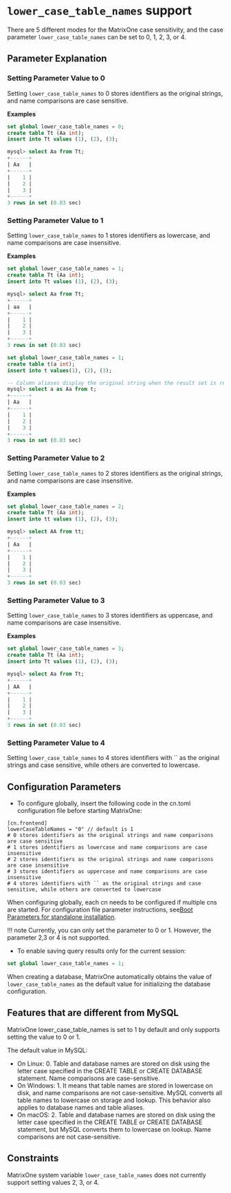 # `lower_case_table_names` support

There are 5 different modes for the MatrixOne case sensitivity, and the case parameter `lower_case_table_names` can be set to 0, 1, 2, 3, or 4.

## Parameter Explanation

### Setting Parameter Value to 0

Setting `lower_case_table_names` to 0 stores identifiers as the original strings, and name comparisons are case sensitive.

**Examples**

```sql
set global lower_case_table_names = 0;
create table Tt (Aa int);
insert into Tt values (1), (2), (3);

mysql> select Aa from Tt;
+------+
| Aa   |
+------+
|    1 |
|    2 |
|    3 |
+------+
3 rows in set (0.03 sec)
```

### Setting Parameter Value to 1

Setting `lower_case_table_names` to 1 stores identifiers as lowercase, and name comparisons are case insensitive.

**Examples**

```sql
set global lower_case_table_names = 1;
create table Tt (Aa int);
insert into Tt values (1), (2), (3);

mysql> select Aa from Tt;
+------+
| aa   |
+------+
|    1 |
|    2 |
|    3 |
+------+
3 rows in set (0.03 sec)
```

```sql
set global lower_case_table_names = 1;
create table t(a int);
insert into t values(1), (2), (3);

-- Column aliases display the original string when the result set is returned, but name comparisons are case insensitive, as shown in the following example:
mysql> select a as Aa from t;
+------+
| Aa   |
+------+
|    1 |
|    2 |
|    3 |
+------+
3 rows in set (0.03 sec)
```

### Setting Parameter Value to 2

Setting `lower_case_table_names` to 2 stores identifiers as the original strings, and name comparisons are case insensitive.

**Examples**

```sql
set global lower_case_table_names = 2;
create table Tt (Aa int);
insert into tt values (1), (2), (3);

mysql> select AA from tt;
+------+
| Aa   |
+------+
|    1 |
|    2 |
|    3 |
+------+
3 rows in set (0.03 sec)
```

### Setting Parameter Value to 3

Setting `lower_case_table_names` to 3 stores identifiers as uppercase, and name comparisons are case insensitive.

**Examples**

```sql
set global lower_case_table_names = 3;
create table Tt (Aa int);
insert into Tt values (1), (2), (3);

mysql> select Aa from Tt;
+------+
| AA   |
+------+
|    1 |
|    2 |
|    3 |
+------+
3 rows in set (0.03 sec)
```

### Setting Parameter Value to 4

Setting `lower_case_table_names` to 4 stores identifiers with `` as the original strings and case sensitive, while others are converted to lowercase.

## Configuration Parameters

- To configure globally, insert the following code in the cn.toml configuration file before starting MatrixOne:

```
[cn.frontend]
lowerCaseTableNames = "0" // default is 1
# 0 stores identifiers as the original strings and name comparisons are case sensitive
# 1 stores identifiers as lowercase and name comparisons are case insensitive
# 2 stores identifiers as the original strings and name comparisons are case insensitive
# 3 stores identifiers as uppercase and name comparisons are case insensitive
# 4 stores identifiers with `` as the original strings and case sensitive, while others are converted to lowercase
```

When configuring globally, each cn needs to be configured if multiple cns are started. For configuration file parameter instructions, see[Boot Parameters for standalone installation](../../System-Parameters/system-parameter.md).

!!! note
    Currently, you can only set the parameter to 0 or 1. However, the parameter 2,3 or 4 is not supported.

- To enable saving query results only for the current session:

```sql
set global lower_case_table_names = 1;
```

When creating a database, MatrixOne automatically obtains the value of `lower_case_table_names` as the default value for initializing the database configuration.

## Features that are different from MySQL

MatrixOne lower_case_table_names is set to 1 by default and only supports setting the value to 0 or 1.

The default value in MySQL:

- On Linux: 0. Table and database names are stored on disk using the letter case specified in the CREATE TABLE or CREATE DATABASE statement. Name comparisons are case-sensitive.
- On Windows: 1. It means that table names are stored in lowercase on disk, and name comparisons are not case-sensitive. MySQL converts all table names to lowercase on storage and lookup. This behavior also applies to database names and table aliases.
- On macOS: 2. Table and database names are stored on disk using the letter case specified in the CREATE TABLE or CREATE DATABASE statement, but MySQL converts them to lowercase on lookup. Name comparisons are not case-sensitive.

## **Constraints**

MatrixOne system variable `lower_case_table_names` does not currently support setting values 2, 3, or 4.
